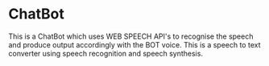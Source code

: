 # ChatBot
This is a ChatBot which uses WEB SPEECH API's to recognise the speech and produce output accordingly with the BOT voice.
This is a speech to text converter using speech recognition and speech synthesis.
